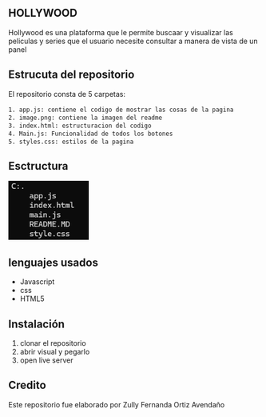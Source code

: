 ## HOLLYWOOD

Hollywood es una plataforma que le permite buscaar y visualizar las peliculas y series que el usuario necesite consultar a manera de vista de un panel 

## Estrucuta del repositorio

El repositorio consta de 5 carpetas: 

    1. app.js: contiene el codigo de mostrar las cosas de la pagina 
    2. image.png: contiene la imagen del readme
    3. index.html: estructuracion del codigo
    4. Main.js: Funcionalidad de todos los botones
    5. styles.css: estilos de la pagina

## Esctructura
![alt text](image.png)

## lenguajes usados

- Javascript
- css
- HTML5

## Instalación
1. clonar el repositorio 
2. abrir visual y pegarlo 
3. open live server

## Credito 

Este repositorio fue elaborado por Zully Fernanda Ortiz Avendaño